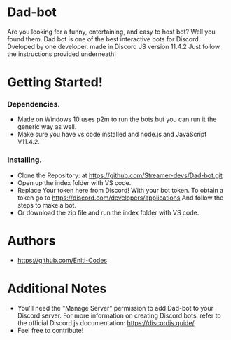 # Dad-bot
Are you looking for a funny, entertaining, and easy to host bot? Well you found them. Dad bot is one of the best interactive bots for Discord. Dveloped by one developer. made in Discord JS version 11.4.2 Just follow the instructions provided underneath!

# Getting Started!

### Dependencies.
* Made on Windows 10 uses p2m to run the bots but you can run it the generic way as well.
*  Make sure you have vs code installed and node.js and JavaScript V11.4.2.

### Installing.
* Clone the Repository: at https://github.com/Streamer-devs/Dad-bot.git
* Open up the index folder with VS code.
* Replace Your token here from Discord! With your bot token. To obtain a token go to https://discord.com/developers/applications 
And follow the steps to make a bot.
* Or download the zip file and run the index folder with VS code.

# Authors
* https://github.com/Eniti-Codes

# Additional Notes
* You'll need the "Manage Server" permission to add Dad-bot to your Discord server.
For more information on creating Discord bots, refer to the official Discord.js documentation: https://discordjs.guide/
* Feel free to contribute!
